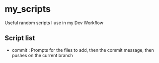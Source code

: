 # my_scripts
Useful random scripts I use in my Dev Workflow

## Script list
- commit : Prompts for the files to add, then the commit message, then pushes on the current branch
